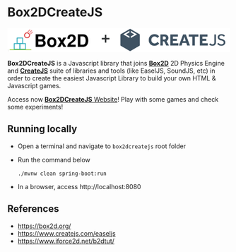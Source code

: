 # Box2DCreateJS

![box2dcreatejs](src/main/resources/public/images/homepage/box2dcreatejs.png)

**Box2DCreateJS** is a Javascript library that joins [**Box2D**](https://box2d.org) 2D Physics Engine and [**CreateJS**](https://createjs.com) suite of libraries and tools (like EaselJS, SoundJS, etc) in order to create the easiest Javascript Library to build your own HTML & Javascript games.

Access now [**Box2DCreateJS** Website](https://box2dcreatejs.appspot.com/)! Play with some games and check some experiments!

## Running locally

- Open a terminal and navigate to `box2dcreatejs` root folder

- Run the command below
  ```
  ./mvnw clean spring-boot:run
  ```

- In a browser, access http://localhost:8080

## References

- https://box2d.org/
- https://www.createjs.com/easeljs
- https://www.iforce2d.net/b2dtut/
